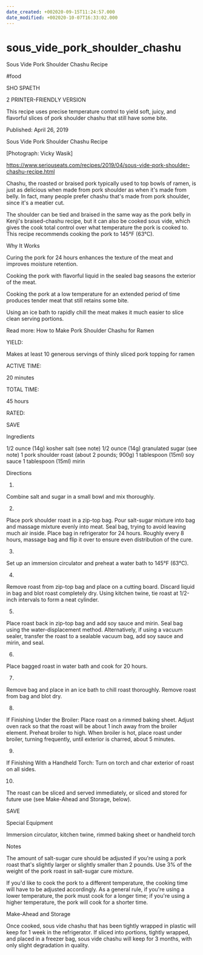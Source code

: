 ```yaml
---
date_created: +002020-09-15T11:24:57.000
date_modified: +002020-10-07T16:33:02.000
---
```


# sous_vide_pork_shoulder_chashu

Sous Vide Pork Shoulder Chashu Recipe

#food

SHO SPAETH

2 PRINTER-FRIENDLY VERSION

This recipe uses precise temperature control to yield soft, juicy, and flavorful slices of pork shoulder chashu that still have some bite.

Published: April 26, 2019

Sous Vide Pork Shoulder Chashu Recipe

[Photograph: Vicky Wasik]

https://www.seriouseats.com/recipes/2019/04/sous-vide-pork-shoulder-chashu-recipe.html

Chashu, the roasted or braised pork typically used to top bowls of ramen, is just as delicious when made from pork shoulder as when it's made from belly. In fact, many people prefer chashu that's made from pork shoulder, since it's a meatier cut.

The shoulder can be tied and braised in the same way as the pork belly in Kenji's braised-chashu recipe, but it can also be cooked sous vide, which gives the cook total control over what temperature the pork is cooked to. This recipe recommends cooking the pork to 145°F (63°C).

Why It Works

Curing the pork for 24 hours enhances the texture of the meat and improves moisture retention.

Cooking the pork with flavorful liquid in the sealed bag seasons the exterior of the meat.

Cooking the pork at a low temperature for an extended period of time produces tender meat that still retains some bite.

Using an ice bath to rapidly chill the meat makes it much easier to slice clean serving portions.

Read more: How to Make Pork Shoulder Chashu for Ramen

YIELD:

Makes at least 10 generous servings of thinly sliced pork topping for ramen

ACTIVE TIME:

20 minutes

TOTAL TIME:

45 hours

RATED:

    
 SAVE

Ingredients

1/2 ounce (14g) kosher salt (see note)
1/2 ounce (14g) granulated sugar (see note)
1 pork shoulder roast (about 2 pounds; 900g)
1 tablespoon (15ml) soy sauce
1 tablespoon (15ml) mirin

Directions

1.

Combine salt and sugar in a small bowl and mix thoroughly.

2.

Place pork shoulder roast in a zip-top bag. Pour salt-sugar mixture into bag and massage mixture evenly into meat. Seal bag, trying to avoid leaving much air inside. Place bag in refrigerator for 24 hours. Roughly every 8 hours, massage bag and flip it over to ensure even distribution of the cure.

3.

Set up an immersion circulator and preheat a water bath to 145°F (63°C).

4.

Remove roast from zip-top bag and place on a cutting board. Discard liquid in bag and blot roast completely dry. Using kitchen twine, tie roast at 1/2-inch intervals to form a neat cylinder.

5.

Place roast back in zip-top bag and add soy sauce and mirin. Seal bag using the water-displacement method. Alternatively, if using a vacuum sealer, transfer the roast to a sealable vacuum bag, add soy sauce and mirin, and seal.

6.

Place bagged roast in water bath and cook for 20 hours.

7.

Remove bag and place in an ice bath to chill roast thoroughly. Remove roast from bag and blot dry.

8.

If Finishing Under the Broiler: Place roast on a rimmed baking sheet. Adjust oven rack so that the roast will be about 1 inch away from the broiler element. Preheat broiler to high. When broiler is hot, place roast under broiler, turning frequently, until exterior is charred, about 5 minutes.

9.

If Finishing With a Handheld Torch: Turn on torch and char exterior of roast on all sides.

10.

The roast can be sliced and served immediately, or sliced and stored for future use (see Make-Ahead and Storage, below).

 SAVE

Special Equipment

Immersion circulator, kitchen twine, rimmed baking sheet or handheld torch

Notes

The amount of salt-sugar cure should be adjusted if you're using a pork roast that's slightly larger or slightly smaller than 2 pounds. Use 3% of the weight of the pork roast in salt-sugar cure mixture.

If you'd like to cook the pork to a different temperature, the cooking time will have to be adjusted accordingly. As a general rule, if you're using a lower temperature, the pork must cook for a longer time; if you're using a higher temperature, the pork will cook for a shorter time.

Make-Ahead and Storage

Once cooked, sous vide chashu that has been tightly wrapped in plastic will keep for 1 week in the refrigerator. If sliced into portions, tightly wrapped, and placed in a freezer bag, sous vide chashu will keep for 3 months, with only slight degradation in quality.
